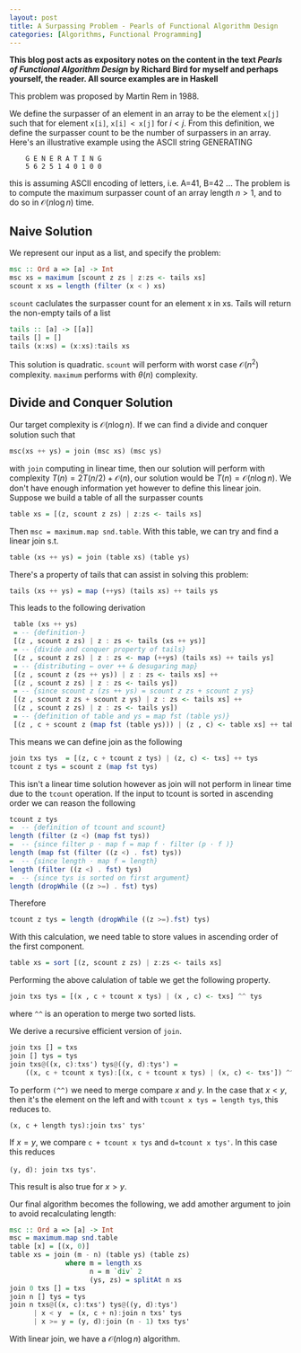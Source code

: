 ```yaml
---
layout: post
title: A Surpassing Problem - Pearls of Functional Algorithm Design
categories: [Algorithms, Functional Programming]
---
```

**This blog post acts as expository notes on the content in the
text _Pearls of Functional Algorithm Design_ by Richard Bird for myself
and perhaps yourself, the reader. All source examples are in Haskell**

This problem was proposed by Martin Rem in 1988.

We define the surpasser of an element in an array to be the
element `x[j]` such that for element `x[i]`, `x[i] < x[j]`
for $i \lt j$. From this definition, we define the surpasser
count to be the number of surpassers in an array. Here's an illustrative
example using the ASCII string GENERATING

```
    G E N E R A T I N G
    5 6 2 5 1 4 0 1 0 0
```

this is assuming ASCII encoding of letters, i.e. A=41, B=42 ...
The problem is to compute the maximum surpasser count
of an array length $n > 1$, and to do so in $\mathcal{O}(n\log n)$
time.

## Naive Solution
We represent our input as a list, and specify the problem:

```haskell
msc :: Ord a => [a] -> Int
msc xs = maximum [scount z zs | z:zs <- tails xs]
scount x xs = length (filter (x < ) xs)
```

`scount` caclulates the surpasser count for an element x in xs.
Tails will return the non-empty tails of a list

```haskell
tails :: [a] -> [[a]]
tails [] = []
tails (x:xs) = (x:xs):tails xs
```

This solution is quadratic. `scount` will perform
with worst case $\mathcal{O}(n^2)$ complexity. `maximum`
performs with $\theta(n)$ complexity.


## Divide and Conquer Solution
Our target complexity is $\mathcal{O}(n\log n)$. If we
can find a divide and conquer solution such that

```haskell
msc(xs ++ ys) = join (msc xs) (msc ys)
```

with `join` computing in linear time, then our solution will
perform with complexity $T(n) = 2T(n/2) + \mathcal{O}(n)$, our solution
would be $T(n) = \mathcal{O}(n\log n)$. We don't have enough
information yet however to define this linear join. Suppose we build
a table of all the surpasser counts

```haskell
table xs = [(z, scount z zs) | z:zs <- tails xs]
```

Then `msc = maximum.map snd.table`. With this table, we can try and
find a linear join s.t.

```haskell
table (xs ++ ys) = join (table xs) (table ys)
```

There's a property of tails that can assist in solving this problem:

```haskell
tails (xs ++ ys) = map (++ys) (tails xs) ++ tails ys
```

This leads to the following derivation

```haskell
 table (xs ++ ys)
 = -- {definition-}
 [(z , scount z zs) | z : zs <- tails (xs ++ ys)]
 = -- {divide and conquer property of tails}
 [(z , scount z zs) | z : zs <- map (++ys) (tails xs) ++ tails ys]
 = -- {distributing ← over ++ & desugaring map}
 [(z , scount z (zs ++ ys)) | z : zs <- tails xs] ++
 [(z , scount z zs) | z : zs <- tails ys])
 = -- {since scount z (zs ++ ys) = scount z zs + scount z ys}
 [(z , scount z zs + scount z ys) | z : zs <- tails xs] ++
 [(z , scount z zs) | z : zs <- tails ys])
 = -- {definition of table and ys = map fst (table ys)}
 [(z , c + scount z (map fst (table ys))) | (z , c) <- table xs] ++ table ys
```

This means we can define join as the following

```haskell
join txs tys  = [(z, c + tcount z tys) | (z, c) <- txs] ++ tys
tcount z tys = scount z (map fst tys)
```

This isn't a linear time solution however as join will not perform in
linear time due to the `tcount` operation. If the input to tcount is sorted in ascending
order we can reason the following

```haskell
tcount z tys
=  -- {definition of tcount and scount}
length (filter (z <) (map fst tys))
=  -- {since filter p · map f = map f · filter (p · f )}
length (map fst (filter ((z <) . fst) tys))
=  -- {since length · map f = length}
length (filter ((z <) . fst) tys)
=  -- {since tys is sorted on first argument}
length (dropWhile ((z >=) . fst) tys)
```

Therefore

```haskell
tcount z tys = length (dropWhile ((z >=).fst) tys)
```

With this calculation, we need table to store values in
ascending order of the first component.

```haskell
table xs = sort [(z, scount z zs) | z:zs <- tails xs]
```

Performing the above calulation of table we get the following
property.

```haskell
join txs tys = [(x , c + tcount x tys) | (x , c) <- txs] ^^ tys
```

where `^^` is an operation to merge two sorted lists.

We derive a recursive efficient version of `join`.

```haskell
join txs [] = txs
join [] tys = tys
join txs@((x, c):txs') tys@((y, d):tys') =
    ((x, c + tcount x tys):[(x, c + tcount x tys) | (x, c) <- txs']) ^^ tys
```

To perform `(^^)` we need to merge compare $x$ and $y$. In the
case that $x \lt y$, then it's the element on the left and
with `tcount x tys = length tys`, this reduces to.

`(x, c + length tys):join txs' tys'`

If $x = y$, we compare `c + tcount x tys` and `d=tcount x tys'`. In this case this
reduces

`(y, d): join txs tys'`.

This result is also true for $x > y$.

Our final algorithm becomes the following, we add amother argument to join to avoid
recalculating length:

```haskell
msc :: Ord a => [a] -> Int
msc = maximum.map snd.table
table [x] = [(x, 0)]
table xs = join (m - n) (table ys) (table zs)
              where m = length xs
                    n = m `div` 2
                    (ys, zs) = splitAt n xs
join 0 txs [] = txs
join n [] tys = tys
join n txs@((x, c):txs') tys@((y, d):tys')
      | x < y  = (x, c + n):join n txs' tys
      | x >= y = (y, d):join (n - 1) txs tys'
```

With linear join, we have a $\mathcal{O}(n\log n)$ algorithm.
